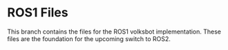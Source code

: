 # ROS1 Files

This branch contains the files for the ROS1 volksbot implementation. 
These files are the foundation for the upcoming switch to ROS2. 